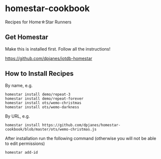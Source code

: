 homestar-cookbook
=================

Recipes for Home☆Star Runners

## Get Homestar

Make this is installed first. Follow all the instructions!

https://github.com/dpjanes/iotdb-homestar

## How to Install Recipes

By name, e.g.

    homestar install demo/repeat-3
    homestar install demo/repeat-forever
    homestar install ots/wemo-christmas
    homestar install ots/wemo-darkness

By URL, e.g.

    homestar install https://github.com/dpjanes/homestar-cookbook/blob/master/ots/wemo-christmas.js

After installation run the following command (otherwise you will not be able to edit permissions)

    homestar add-id
